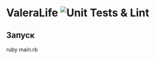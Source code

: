 # ValeraLife ![Unit Tests & Lint](https://github.com/MishaDak/ValeraLife/workflows/Unit%20Tests%20&%20Lint/badge.svg)


## Запуск

ruby main.rb
